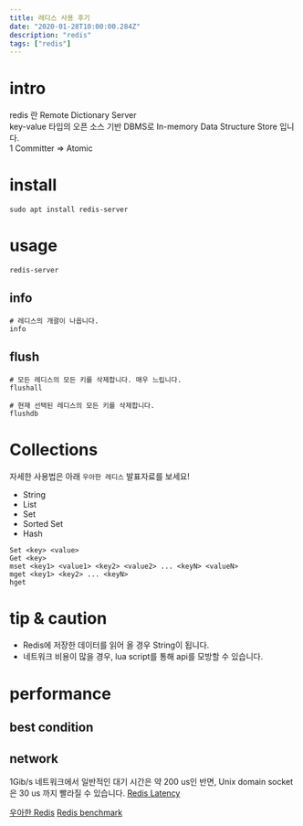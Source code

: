 ```yaml
---
title: 레디스 사용 후기
date: "2020-01-28T10:00:00.284Z"
description: "redis"
tags: ["redis"]
---
```


# intro

redis 란 Remote Dictionary Server  
key-value 타입의 오픈 소스 기반 DBMS로 In-memory Data Structure Store 입니다.  
1 Committer => Atomic

# install
```
sudo apt install redis-server
```

# usage
```
redis-server
```
## info
```
# 레디스의 개괄이 나옵니다.
info
```
## flush
```
# 모든 레디스의 모든 키를 삭제합니다. 매우 느립니다.
flushall

# 현재 선택된 레디스의 모든 키를 삭제합니다.
flushdb
```

# Collections
자세한 사용법은 아래 `우아한 레디스` 발표자료를 보세요!
+ String
+ List
+ Set
+ Sorted Set
+ Hash
```
Set <key> <value>
Get <key>
mset <key1> <value1> <key2> <value2> ... <keyN> <valueN>
mget <key1> <key2> ... <keyN>
hget
```

# tip & caution
+ Redis에 저장한 데이터를 읽어 올 경우 String이 됩니다.
+ 네트워크 비용이 많을 경우, lua script를 통해 api를 모방할 수 있습니다.

# performance

## best condition

## network

1Gib/s 네트워크에서 일반적인 대기 시간은 약 200 us인 반면, Unix domain socket 은 30 us 까지 빨라질 수 있습니다.
[Redis Latency](https://redis.io/topics/latency)

[우아한 Redis](https://www.slideshare.net/charsyam2/redis-196314086)
[Redis benchmark](https://redis.io/topics/benchmarks)
